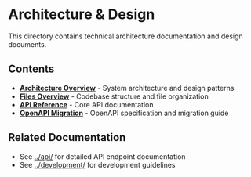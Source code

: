# Architecture & Design

This directory contains technical architecture documentation and design documents.

## Contents

- **[Architecture Overview](ARCHITECTURE.md)** - System architecture and design patterns
- **[Files Overview](FILES_OVERVIEW.md)** - Codebase structure and file organization
- **[API Reference](API_REFERENCE.md)** - Core API documentation
- **[OpenAPI Migration](OPENAPI_MIGRATION.md)** - OpenAPI specification and migration guide

## Related Documentation

- See [../api/](../api/) for detailed API endpoint documentation
- See [../development/](../development/) for development guidelines
